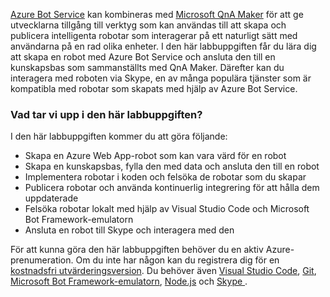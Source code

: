 [Azure Bot Service](https://azure.microsoft.com/en*us/services/bot*service/) kan kombineras med [Microsoft QnA Maker](https://www.qnamaker.ai/) för att ge utvecklarna tillgång till verktyg som kan användas till att skapa och publicera intelligenta robotar som interagerar på ett naturligt sätt med användarna på en rad olika enheter. I den här labbuppgiften får du lära dig att skapa en robot med Azure Bot Service och ansluta den till en kunskapsbas som sammanställts med QnA Maker. Därefter kan du interagera med roboten via Skype, en av många populära tjänster som är kompatibla med robotar som skapats med hjälp av Azure Bot Service.

### <a name="whats-covered-in-this-lab"></a>Vad tar vi upp i den här labbuppgiften?
I den här labbuppgiften kommer du att göra följande:
* Skapa en Azure Web App-robot som kan vara värd för en robot
* Skapa en kunskapsbas, fylla den med data och ansluta den till en robot
* Implementera robotar i koden och felsöka de robotar som du skapar
* Publicera robotar och använda kontinuerlig integrering för att hålla dem uppdaterade
* Felsöka robotar lokalt med hjälp av Visual Studio Code och Microsoft Bot Framework-emulatorn
* Ansluta en robot till Skype och interagera med den

För att kunna göra den här labbuppgiften behöver du en aktiv Azure-prenumeration. Om du inte har någon kan du registrera dig för en [kostnadsfri utvärderingsversion](http://aka.ms/WATK-FreeTrial). Du behöver även [Visual Studio Code](http://code.visualstudio.com), [Git](https://git-scm.com), [Microsoft Bot Framework-emulatorn](https://emulator.botframework.com/), [Node.js](https://nodejs.org) och [Skype ](https://www.skype.com/en/download-skype/skype-for-computer/).